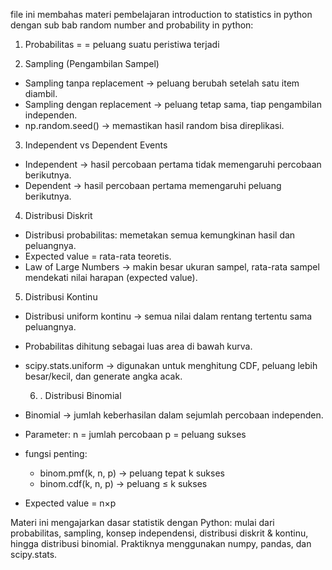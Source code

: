 file ini membahas materi pembelajaran introduction to statistics in python dengan sub bab random number and probability in python:
1. Probabilitas = = peluang suatu peristiwa terjadi
   
2. Sampling (Pengambilan Sampel)
- Sampling tanpa replacement → peluang berubah setelah satu item diambil.
- Sampling dengan replacement → peluang tetap sama, tiap pengambilan independen.
- np.random.seed() → memastikan hasil random bisa direplikasi.

3. Independent vs Dependent Events
- Independent → hasil percobaan pertama tidak memengaruhi percobaan berikutnya.
- Dependent → hasil percobaan pertama memengaruhi peluang berikutnya.

4. Distribusi Diskrit
- Distribusi probabilitas: memetakan semua kemungkinan hasil dan peluangnya.
- Expected value = rata-rata teoretis.
- Law of Large Numbers → makin besar ukuran sampel, rata-rata sampel mendekati nilai harapan (expected value).

5. Distribusi Kontinu
- Distribusi uniform kontinu → semua nilai dalam rentang tertentu sama peluangnya.
- Probabilitas dihitung sebagai luas area di bawah kurva.
- scipy.stats.uniform → digunakan untuk menghitung CDF, peluang lebih besar/kecil, dan generate angka acak.

  6. . Distribusi Binomial
- Binomial → jumlah keberhasilan dalam sejumlah percobaan independen.
- Parameter:
    n = jumlah percobaan
    p = peluang sukses
- fungsi penting:
    - binom.pmf(k, n, p) → peluang tepat k sukses
    - binom.cdf(k, n, p) → peluang ≤ k sukses
- Expected value =  n×p

Materi ini mengajarkan dasar statistik dengan Python: mulai dari probabilitas, sampling, konsep independensi, 
distribusi diskrit & kontinu, hingga distribusi binomial. Praktiknya menggunakan numpy, pandas, dan scipy.stats.
